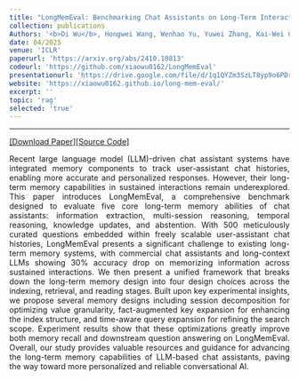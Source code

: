 ```yaml
---
title: "LongMemEval: Benchmarking Chat Assistants on Long-Term Interactive Memory"
collection: publications
Authors: '<b>Di Wu</b>, Hongwei Wang, Wenhao Yu, Yuwei Zhang, Kai-Wei Chang, and Dong Yu.'
date: 04/2025
venue: 'ICLR'
paperurl: 'https://arxiv.org/abs/2410.10813'
codeurl: 'https://github.com/xiaowu0162/LongMemEval'
presentationurl: 'https://drive.google.com/file/d/1q1QYZm3SzLT8yp9o6PDrkDvbjqkCruRC/view?usp=sharing'
website: 'https://xiaowu0162.github.io/long-mem-eval/'
excerpt: ''
topic: 'rag'
selected: 'true'
---
```

---
<a href='https://arxiv.org/pdf/2410.10813.pdf' target="_blank">[Download Paper]</a><a href='https://github.com/xiaowu0162/LongMemEval' target="_blank">[Source Code]</a>

<p align="justify">
Recent large language model (LLM)-driven chat assistant systems have integrated memory components to track user-assistant chat histories, enabling more accurate and personalized responses. However, their long-term memory capabilities in sustained interactions remain underexplored. This paper introduces LongMemEval, a comprehensive benchmark designed to evaluate five core long-term memory abilities of chat assistants: information extraction, multi-session reasoning, temporal reasoning, knowledge updates, and abstention. With 500 meticulously curated questions embedded within freely scalable user-assistant chat histories, LongMemEval presents a significant challenge to existing long-term memory systems, with commercial chat assistants and long-context LLMs showing 30% accuracy drop on memorizing information across sustained interactions. We then present a unified framework that breaks down the long-term memory design into four design choices across the indexing, retrieval, and reading stages. Built upon key experimental insights, we propose several memory designs including session decomposition for optimizing value granularity, fact-augmented key expansion for enhancing the index structure, and time-aware query expansion for refining the search scope. Experiment results show that these optimizations greatly improve both memory recall and downstream question answering on LongMemEval. Overall, our study provides valuable resources and guidance for advancing the long-term memory capabilities of LLM-based chat assistants, paving the way toward more personalized and reliable conversational AI.
</p>
